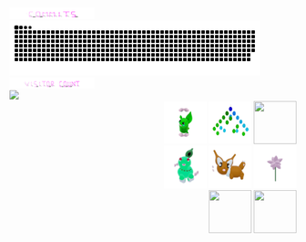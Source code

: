 

<div align="left" width="50%">
  <div> <img src="./assets/commits.svg" width="150" height="20"/> </div>
  <div> <a href=#><img src="contributions.svg" width="440" height="96"></a>  </div>
  <div>  <img src="./assets/visitorCount.svg" width="150" height="20"/></div>
  <div>  <img src="https://profile-counter.glitch.me/mollybeach/count.svg" /> </div>
  </div>
 
  
<div align="right" width="50%">
  <div> 
    <img src="./assets/grimLeaper.gif" width="75" height="75"/> 
    <img src="./assets/binaryTree.gif" width="75" height="75"/>
    <img src="./assets/butterfree.gif" width="75" height="75"/>
  </div>
    <div>  
      <img src="./assets/chikorita.gif" width="75" height="75"/>
      <img src="./assets/eevee.gif" width="75" height="75"/>
      <img src="./assets/flower.gif" width="75" height="75"/>
    </div>
    <div >  
      <img src="./assets/fidgetToy.gif" width="75" height="75"/>
      <img src="./assets/rgbToVec3Colors.gif" width="75" height="75"/>
   </div>
  </div>




